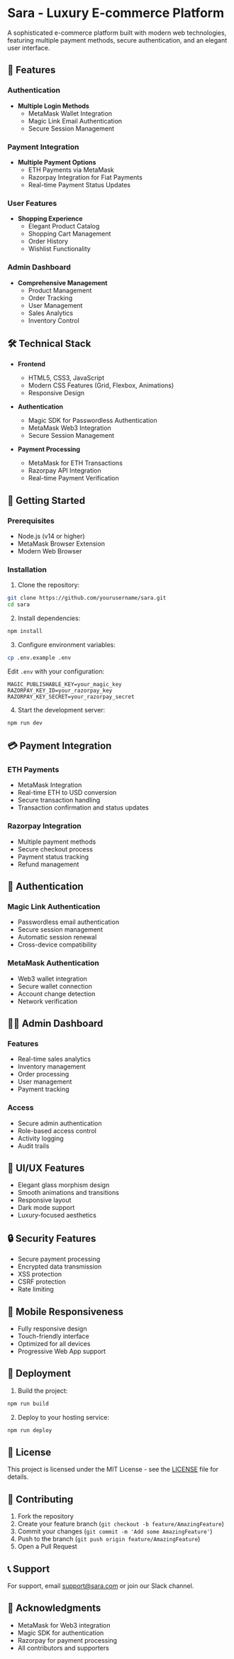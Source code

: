 # Sara - Luxury E-commerce Platform

A sophisticated e-commerce platform built with modern web technologies, featuring multiple payment methods, secure authentication, and an elegant user interface.

## 🌟 Features

### Authentication
- **Multiple Login Methods**
  - MetaMask Wallet Integration
  - Magic Link Email Authentication
  - Secure Session Management

### Payment Integration
- **Multiple Payment Options**
  - ETH Payments via MetaMask
  - Razorpay Integration for Fiat Payments
  - Real-time Payment Status Updates

### User Features
- **Shopping Experience**
  - Elegant Product Catalog
  - Shopping Cart Management
  - Order History
  - Wishlist Functionality

### Admin Dashboard
- **Comprehensive Management**
  - Product Management
  - Order Tracking
  - User Management
  - Sales Analytics
  - Inventory Control

## 🛠️ Technical Stack

- **Frontend**
  - HTML5, CSS3, JavaScript
  - Modern CSS Features (Grid, Flexbox, Animations)
  - Responsive Design

- **Authentication**
  - Magic SDK for Passwordless Authentication
  - MetaMask Web3 Integration
  - Secure Session Management

- **Payment Processing**
  - MetaMask for ETH Transactions
  - Razorpay API Integration
  - Real-time Payment Verification

## 🚀 Getting Started

### Prerequisites
- Node.js (v14 or higher)
- MetaMask Browser Extension
- Modern Web Browser

### Installation

1. Clone the repository:
```bash
git clone https://github.com/yourusername/sara.git
cd sara
```

2. Install dependencies:
```bash
npm install
```

3. Configure environment variables:
```bash
cp .env.example .env
```
Edit `.env` with your configuration:
```
MAGIC_PUBLISHABLE_KEY=your_magic_key
RAZORPAY_KEY_ID=your_razorpay_key
RAZORPAY_KEY_SECRET=your_razorpay_secret
```

4. Start the development server:
```bash
npm run dev
```

## 💳 Payment Integration

### ETH Payments
- MetaMask Integration
- Real-time ETH to USD conversion
- Secure transaction handling
- Transaction confirmation and status updates

### Razorpay Integration
- Multiple payment methods
- Secure checkout process
- Payment status tracking
- Refund management

## 🔐 Authentication

### Magic Link Authentication
- Passwordless email authentication
- Secure session management
- Automatic session renewal
- Cross-device compatibility

### MetaMask Authentication
- Web3 wallet integration
- Secure wallet connection
- Account change detection
- Network verification

## 👨‍💼 Admin Dashboard

### Features
- Real-time sales analytics
- Inventory management
- Order processing
- User management
- Payment tracking

### Access
- Secure admin authentication
- Role-based access control
- Activity logging
- Audit trails

## 🎨 UI/UX Features

- Elegant glass morphism design
- Smooth animations and transitions
- Responsive layout
- Dark mode support
- Luxury-focused aesthetics

## 🔒 Security Features

- Secure payment processing
- Encrypted data transmission
- XSS protection
- CSRF protection
- Rate limiting

## 📱 Mobile Responsiveness

- Fully responsive design
- Touch-friendly interface
- Optimized for all devices
- Progressive Web App support

## 🚀 Deployment

1. Build the project:
```bash
npm run build
```

2. Deploy to your hosting service:
```bash
npm run deploy
```

## 📄 License

This project is licensed under the MIT License - see the [LICENSE](LICENSE) file for details.

## 🤝 Contributing

1. Fork the repository
2. Create your feature branch (`git checkout -b feature/AmazingFeature`)
3. Commit your changes (`git commit -m 'Add some AmazingFeature'`)
4. Push to the branch (`git push origin feature/AmazingFeature`)
5. Open a Pull Request

## 📞 Support

For support, email support@sara.com or join our Slack channel.

## 🙏 Acknowledgments

- MetaMask for Web3 integration
- Magic SDK for authentication
- Razorpay for payment processing
- All contributors and supporters
